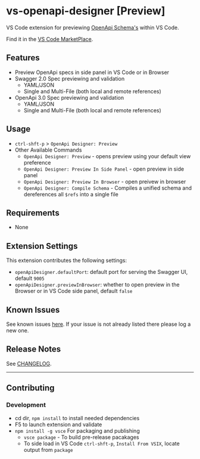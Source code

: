 # vs-openapi-designer [Preview]

 VS Code extension for previewing [OpenApi Schema's](https://github.com/OAI/OpenAPI-Specification) within VS Code.

 Find it in the [VS Code MarketPlace](https://marketplace.visualstudio.com/items?itemName=philosowaffle.openapi-designer).

## Features

- Preview OpenApi specs in side panel in VS Code or in Browser
- Swagger 2.0 Spec previewing and validation
  - YAML/JSON
  - Single and Multi-File (both local and remote references)
- OpenApi 3.0 Spec previewing and validation
  - YAML/JSON
  - Single and Multi-File (both local and remote references)

## Usage

- `ctrl-shft-p` > `OpenApi Designer: Preview`
- Other Available Commands
  - `OpenApi Designer: Preview` - opens preview using your default view preference
  - `OpenApi Designer: Preview In Side Panel` - open preview in side panel
  - `OpenApi Designer: Preview In Browser` - open preivew in browser
  - `OpenApi Designer: Compile Schema` - Compiles a unified schema and dereferences all `$refs` into a single file

## Requirements

- None

## Extension Settings

This extension contributes the following settings:

- `openApiDesigner.defaultPort`: default port for serving the Swagger UI, default `9005`
- `openApiDesigner.previewInBrowser`: whether to open preview in the Browser or in VS Code side panel, default `false`

## Known Issues

See known issues [here](https://github.com/philosowaffle/vs-openapi-designer/issues).  If your issue is not already listed there please log a new one.

## Release Notes

See [CHANGELOG](https://github.com/philosowaffle/vs-openapi-designer/blob/master/CHANGELOG.md).

-----------------------------------------------------------------------------------------------------------

## Contributing

### Development

- cd dir, `npm install` to install needed dependencies
- F5 to launch extension and validate
- `npm install -g vsce` For packaging and publishing
    - `vsce package` - To build pre-release pacakages
    - To side load in VS Code `ctrl-shft-p`, `Install From VSIX`, locate output from `package`
